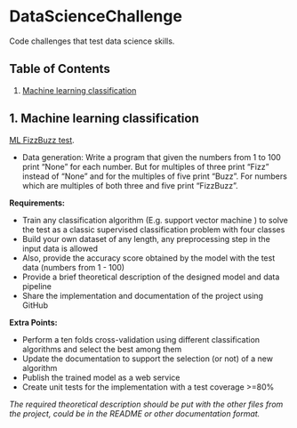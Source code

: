 # DataScienceChallenge
 Code challenges that test data science skills.

 ## Table of Contents
1. [Machine learning classification](#ml-classification)

## 1. Machine learning classification <a name="ml-classification"></a>
[ML FizzBuzz test](MLClassification/README.md).
- Data generation: Write a program that given the numbers from 1 to 100 print “None” for each number. But for multiples of three print “Fizz” instead of “None” and for the multiples of five print “Buzz”. For numbers which are multiples of both three and five print “FizzBuzz”.

**Requirements:**
- Train any classification algorithm (E.g. support vector machine ) to solve the test as a classic supervised classification problem with four classes
- Build your own dataset of any length, any preprocessing step in the input data is allowed
- Also, provide the accuracy score obtained by the model with the test data (numbers from 1 - 100)
- Provide a brief theoretical description of the designed model and data pipeline
- Share the implementation and documentation of the project using GitHub

**Extra Points:**
- Perform a ten folds cross-validation using different classification algorithms and select the best among them
- Update the documentation to support the selection (or not) of a new algorithm
- Publish the trained model as a web service
- Create unit tests for the implementation with a test coverage >=80%

*The required theoretical description should be put with the other files from the project, could be in the README or other documentation format.*